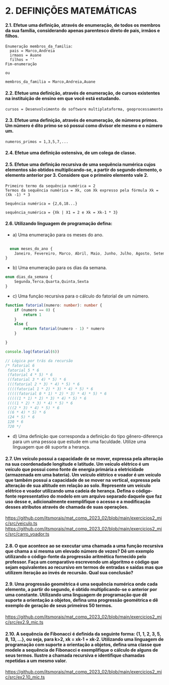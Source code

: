 # 2. DEFINIÇÕES MATEMÁTICAS
#### 2.1. Efetue uma definição, através de enumeração, de todos os membros da sua família, considerando apenas parentesco direto de pais, irmãos e filhos.
```
Enumeração membros_da_familia:
  pais = Marco,Andreia
  irmaos = Auane
  filhos = ''
Fim-enumeração

ou

membros_da_familia = Marco,Andreia,Auane
```
#### 2.2. Efetue uma definição, através de enumeração, de cursos existentes na instituição de ensino em que você está estudando.
```
cursos = Desenvolvimento de software multiplataforma, geoprocessamento
```
#### 2.3. Efetue uma definição, através de enumeração, de números primos. Um número é dito primo se só possui como divisor ele mesmo e o número um.
```
numeros_primos = 1,3,5,7,...
```
#### 2.4. Efetue uma definição ostensiva, de um colega de classe.
#### 2.5. Efetue uma definição recursiva de uma sequência numérica cujos elementos são obtidos multiplicando-se, a partir do segundo elemento, o elemento anterior por 3. Considere que o primeiro elemento vale 2.
```
Primeiro termo da sequência numérica = 2
Termos da sequência numérica = Xk, com Xk expresso pela fórmula Xk = (Xk -1) * 3

Sequência numérica = {2,6,18...}

sequência_numérica = {Xk | X1 = 2 e Xk = Xk-1 * 3}
```
#### 2.6. Utilizando linguagem de programação defina:
- a) Uma enumeração para os meses do ano.
```ts
  
  enum meses_do_ano {
    Janeiro, Fevereiro, Marco, Abril, Maio, Junho, Julho, Agosto, Setembro, Outubro, Novembro, Dezembro
}
```

- b) Uma enumeração para os dias da semana.
```ts
enum dias_da_semana {
    Segunda,Terca,Quarta,Quinta,Sexta
}
```
- c) Uma função recursiva para o cálculo do fatorial de um número.
```ts
function fatorial(numero: number): number {
    if (numero == 0) {
        return 1
    }
    else {
        return fatorial(numero - 1) * numero
    }

}

console.log(fatorial(6))

// Lógica por trás da recursão
/* fatorial 6
 fatorial 5 * 6
 (fatorial 4 * 5) * 6
 ((fatorial 3 * 4) * 5) * 6
 (((fatorial 2 * 3) * 4) * 5) * 6
 ((((fatorial 1 * 2) * 3) * 4) * 5) * 6
 (((((fatorial 0 * 1) * 2) * 3) * 4) * 5) * 6
 (((((1 * 1) * 2) * 3) * 4) * 5) * 6
 ((((1 * 2) * 3) * 4) * 5) * 6
 (((2 * 3) * 4) * 5) * 6
 ((6 * 4) * 5) * 6
 (24 * 5) * 6
 120 * 6
 720 */
```
- d) Uma definição que corresponda a definição do tipo gênero-diferença para um uma pessoa que estude em uma faculdade. Utilize uma linguagem que dê suporte a herança.
#### 2.7. Um veículo possui a capacidade de se mover, expressa pela alteração na sua coordenadade longitude e latitude. Um veículo elétrico é um veículo que possui como fonte de energia primária a eletricidade (armazenada em uma bateria). Um veículo elétrico e voador é um veículo que também possui a capacidade de se mover na vertical, expressa pela alteração de sua altitude em relação ao solo. Represente um veículo elétrico e voador utilizando uma cadeia de herança. Defina o código-fonte representativo do modelo em um arquivo separado daquele que faz uso desse e, adicionalmente exemplifique o acesso e a modificação desses atributos através de chamada de suas operações.

https://github.com/itsmorais/mat_comp_2023_02/blob/main/exercicios2_mic/src/veiculo.ts
https://github.com/itsmorais/mat_comp_2023_02/blob/main/exercicios2_mic/src/carro_voador.ts

#### 2.8. O que acontece ao se executar uma chamada a uma função recursiva que chama a si mesma um elevado número de vezes? Dê um exemplo utilizando o código-fonte da progressão aritmética fornecido pelo professor. Faça um comparativo escrevendo um algoritmo e código que sejam equivalentes ao recursivo em termos de entradas e saídas mas que utilizem iteração ao invés de recursão. Qual sua conclusão?


#### 2.9. Uma progressão geométrica é uma sequência numérica onde cada elemento, a partir do segundo, é obtido multiplicando-se o anterior por uma constante. Utilizando uma linguagem de programação que dê suporte a orientação a objetos, defina uma progressão geométrica e dê exemplo de geração de seus primeiros 50 termos.

https://github.com/itsmorais/mat_comp_2023_02/blob/main/exercicios2_mic/src/ex2.9_mic.ts

#### 2.10. A sequência de Fibonacci é definida da seguinte forma: {1, 1, 2, 3, 5, 8, 13, ...}, ou seja, para k>2, xk = xk-1 + xk-2. Utilizando uma linguagem de programação com suporte a orientação a objetos, defina uma classe que modele a sequência de Fibonacci e exemplifique o cálculo de alguns de seus termos. Ilustre a chamada recursiva e identifique chamadas repetidas a um mesmo valor.

https://github.com/itsmorais/mat_comp_2023_02/blob/main/exercicios2_mic/src/ex2.10_mic.ts
